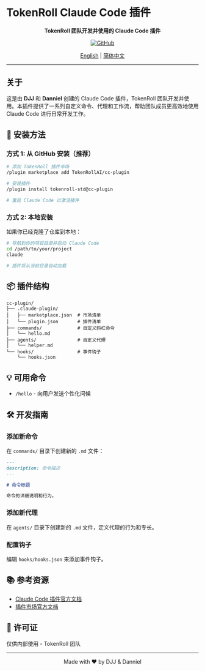 # TokenRoll Claude Code 插件

<div align="center">

**TokenRoll 团队开发并使用的 Claude Code 插件**

[![GitHub](https://img.shields.io/badge/GitHub-TokenRollAI%2Fcc--plugin-blue?logo=github)](https://github.com/TokenRollAI/cc-plugin)

[English](README.md) | [简体中文](README.zh-CN.md)

</div>

---

## 关于

这是由 **DJJ** 和 **Danniel** 创建的 Claude Code 插件，TokenRoll 团队开发并使用。本插件提供了一系列自定义命令、代理和工作流，帮助团队成员更高效地使用 Claude Code 进行日常开发工作。

## 🚀 安装方法

### 方式 1: 从 GitHub 安装（推荐）

```bash
# 添加 TokenRoll 插件市场
/plugin marketplace add TokenRollAI/cc-plugin

# 安装插件
/plugin install tokenroll-std@cc-plugin

# 重启 Claude Code 以激活插件
```

### 方式 2: 本地安装

如果你已经克隆了仓库到本地：

```bash
# 导航到你的项目目录并启动 Claude Code
cd /path/to/your/project
claude

# 插件将从当前目录自动加载
```

## 📦 插件结构

```
cc-plugin/
├── .claude-plugin/
│   ├── marketplace.json  # 市场清单
│   └── plugin.json       # 插件清单
├── commands/             # 自定义斜杠命令
│   └── hello.md
├── agents/               # 自定义代理
│   └── helper.md
└── hooks/                # 事件钩子
    └── hooks.json
```

## 💡 可用命令

- `/hello` - 向用户发送个性化问候

## 🛠️ 开发指南

### 添加新命令

在 `commands/` 目录下创建新的 `.md` 文件：

```markdown
---
description: 命令描述
---

# 命令标题

命令的详细说明和行为。
```

### 添加新代理

在 `agents/` 目录下创建新的 `.md` 文件，定义代理的行为和专长。

### 配置钩子

编辑 `hooks/hooks.json` 来添加事件钩子。

## 📚 参考资源

- [Claude Code 插件官方文档](https://docs.claude.com/en/docs/claude-code/plugins)
- [插件市场官方文档](https://docs.claude.com/en/docs/claude-code/plugin-marketplaces)

## 📄 许可证

仅供内部使用 - TokenRoll 团队

---

<div align="center">

Made with ❤️ by DJJ & Danniel

</div>
